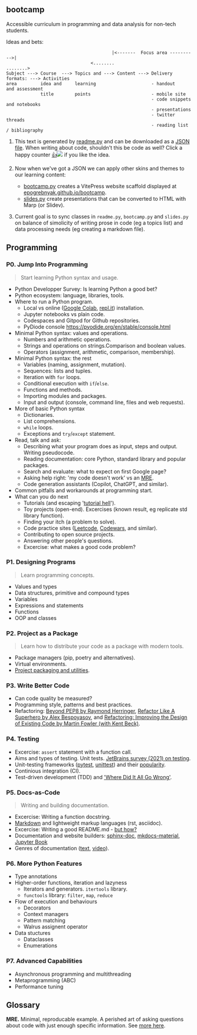 ## bootcamp 
Accessible curriculum in programming and data analysis for non-tech students.

Ideas and bets:

```
                                        |<-------  Focus area ---------->|  
                                <........                                ........>                                 
Subject ---> Course  ---> Topics and ---> Content ---> Delivery formats: ---> Activities
area         idea and     learning                     - handout              and assessment
             title        points                       - mobile site
                                                       - code snippets and notebooks 
                                                       - presentations
                                                       - twitter threads
                                                       - reading list / bibliography
```

1.  This text is generated by [readme.py](readme.py) and can be downloaded 
as a [JSON file](programming.json). When writing about code, shouldn't this be 
code as well?  Click a happy counter [👍![][count]][vote] if you like the idea.

[count]: https://poll.fizzy.wtf/count?epogrebnyak.bootcamp.like=yes 
[vote]: https://poll.fizzy.wtf/vote?epogrebnyak.bootcamp.like=yes


2. Now when we've got a JSON we can apply other skins and themes to our learning content:
    - [bootcamp.py](bootcamp.py) creates a VitePress website scaffold displayed at 
      [epogrebnyak.github.io/bootcamp](https://epogrebnyak.github.io/bootcamp/). 
    - [slides.py](slides.py) create presentations that can be converted to HTML 
      with Marp (or Slidev).

3. Current goal is to sync classes in `readme.py`, `bootcamp.py` and `slides.py`
   on balance of simolicity of writing prose in code (eg a topics list) and 
   data processing needs (eg creating a markdown file).
    
## Programming

### P0. Jump Into Programming
> Start learning Python syntax and usage.

* Python Developper Survey: Is learning Python a good bet?
* Python ecosystem: language, libraries, tools.
* Where to run a Python program.
  - Local vs online ([Google Colab](https://colab.research.google.com/), [repl.it](https://replit.com/)) installation.
  - Jupyter notebooks vs plain code.
  - Codespaces and Gitpod for Github repositories.
  - PyDiode console <https://pyodide.org/en/stable/console.html>
* Minimal Python syntax: values and operations.
  - Numbers and arithmetic operations.
  - Strings and operations on strings.Comparison and boolean values.
  - Operators (assignment, arithmetic, comparison, membership).
* Minimal Python syntax: the rest
  - Variables (naming, assignment, mutation).
  - Sequences: lists and tuples.
  - Iteration with `for` loops.
  - Conditional execution with `if`/`else`.
  - Functions and methods.
  - Importing modules and packages.
  - Input and output (console, command line, files and web requests).
* More of basic Python syntax
  - Dictionaries.
  - List comprehensions.
  - `while` loops.
  - Exceptions and `try`/`except` statement.
* Read, talk and ask:
  - Describing what your program does as input, steps and output. Writing pseudocode.
  - Reading documentation: core Python, standard library and popular packages.
  - Search and evaluate: what to expect on first Google page?
  - Asking help right: 'my code doesn't work' vs an [MRE](https://replit.com/).
  - Code generation assistants (Copilot, ChatGPT, and similar).
* Common pitfalls and workarounds at programming start.
* What can you do next
  - Tutorials (and escaping '[tutorial hell](https://www.reddit.com/r/learnprogramming/comments/qrlx5m/what_exactly_is_tutorial_hell/?utm_source=share&utm_medium=web2x&context=3)').
  - Toy projects (open-end). Excercises (known result, eg replicate std library function).
  - Finding your itch (a problem to solve).
  - Code practice sites ([Leetcode](https://leetcode.com/), [Codewars](https://www.codewars.com), and similar).
  - Contributing to open source projects.
  - Answering other people's questions.
  - Excercise: what makes a good code problem?


### P1. Designing Programs
> Learn programming concepts.

* Values and types
* Data structures, primitive and compound types
* Variables
* Expressions and statements
* Functions
* OOP and classes


### P2. Project as a Package
> Learn how to distribute your code as a package with modern tools.

* Package managers (pip, poetry and alternatives).
* Virtual environments.
* [Project packaging and utilities](https://cjolowicz.github.io/posts/hypermodern-python-01-setup/).


### P3. Write Better Code

* Can code quality be measured?
* Programming style, patterns and best practices.
* Refactoring: [Beyond PEP8 by Raymond Herringer](https://www.youtube.com/watch?v=wf-BqAjZb8M), [Refactor Like A Superhero by Alex Bespoyasov](https://github.com/bespoyasov/refactor-like-a-superhero), and [Refactoring: Improving the Design of Existing Code by Martin Fowler (with Kent Beck)](https://martinfowler.com/books/refactoring.html).


### P4. Testing

* Excercise: `assert` statement with a function call.
* Aims and types of testing. Unit tests. [JetBrains survey (2021) on testing](https://www.jetbrains.com/lp/devecosystem-2021/testing/).
* Unit-testing frameworks ([pytest](https://docs.pytest.org/en/7.1.x/getting-started.html#create-your-first-test), [unittest](https://docs.python.org/3/library/unittest.html)) and their [popularity](https://lp.jetbrains.com/python-developers-survey-2021/#FrameworksLibraries).
* Continious integration (CI).
* Test-driven development (TDD) and ['Where Did It All Go Wrong'](https://www.youtube.com/watch?v=EZ05e7EMOLM).


### P5. Docs-as-Code
> Writing and building documentation.

* Excercise: Writing a function docstring.
* [Markdown](https://docs.github.com/en/get-started/writing-on-github/getting-started-with-writing-and-formatting-on-github/basic-writing-and-formatting-syntax) and lightweight markup languages (rst, asciidoc).
* Excercise: Writing a good README.md - [but how?](https://github.com/matiassingers/awesome-readme#articles)
* Documentation and website builders: [sphinx-doc](https://www.sphinx-doc.org/en/master/), [mkdocs-material](https://squidfunk.github.io/mkdocs-material/), [Jupyter Book](https://jupyterbook.org/en/stable/intro.html)
* Genres of documentation ([text](https://documentation.divio.com/), [video](https://www.writethedocs.org/videos/eu/2017/the-four-kinds-of-documentation-and-why-you-need-to-understand-what-they-are-daniele-procida/)).


### P6. More Python Features

* Type annotations
* Higher-order functions, iteration and lazyness
  - Iterators and generators. `itertools` library.
  - `functools` library: `filter`, `map`, `reduce`
* Flow of execution and behaviours
  - Decorators
  - Context managers
  - Pattern matching
  - Walrus assignent operator
* Data stuctures
  - Dataclasses
  - Enumerations


### P7. Advanced Capabilities

* Asynchronous programming and multithreading
* Metaprogramming (ABC)
* Performance tuning


## Glossary

**MRE.** Minimal, reproducable example. A perished art of asking questions about code with just enough specific information. See [more here](https://stackoverflow.com/help/minimal-reproducible-example).
